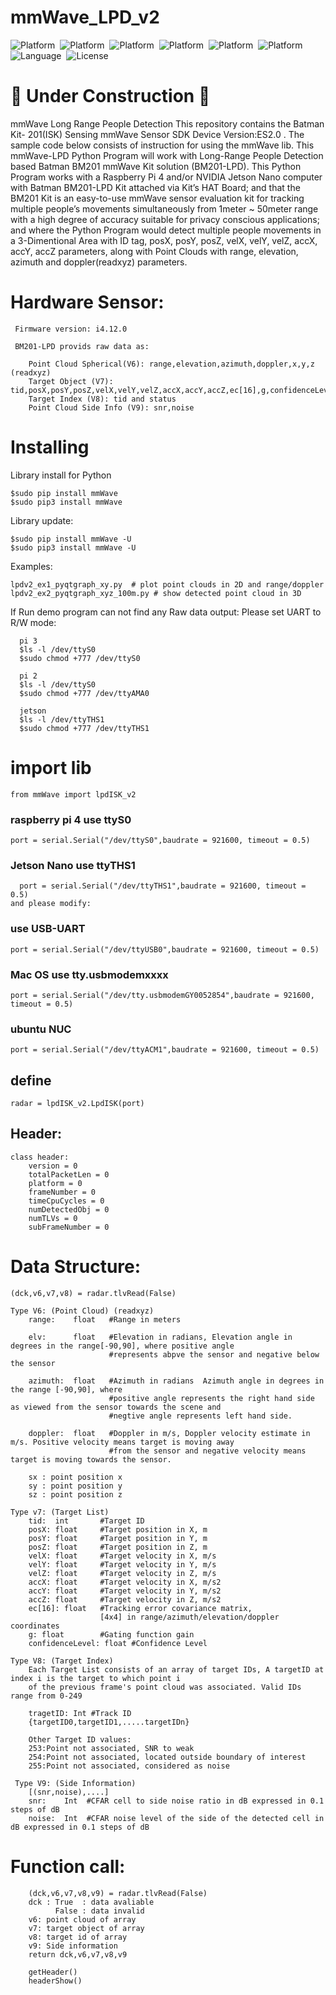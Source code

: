 # mmWave_LPD_v2
![Platform](https://img.shields.io/badge/Raspberry-Pi3-orange.svg)&nbsp;
![Platform](https://img.shields.io/badge/Raspberry-Pi4-orange.svg)&nbsp;
![Platform](https://img.shields.io/badge/ubuntu-NCU-orange.svg)&nbsp;
![Platform](https://img.shields.io/badge/Win-OS-blue)&nbsp;
![Platform](https://img.shields.io/badge/Mac-OS-lightgrey)&nbsp;
![Platform](https://img.shields.io/badge/Jeson-Nano-green.svg)&nbsp;
![Language](https://img.shields.io/badge/python-%3E3.7%20-green.svg)&nbsp;
![License](http://img.shields.io/badge/license-MIT-green.svg?style=flat)

# 🚧  Under Construction 🚧 

mmWave Long Range People Detection
  This repository contains the Batman Kit- 201(ISK) Sensing mmWave Sensor SDK Device Version:ES2.0 . The sample code below consists of instruction for using the mmWave lib. This mmWave-LPD Python Program will work with Long-Range People Detection based Batman BM201 mmWave Kit solution (BM201-LPD). This Python Program works with a Raspberry Pi 4 and/or NVIDIA Jetson Nano computer with Batman BM201-LPD Kit attached via Kit’s HAT Board; and that the BM201 Kit is an easy-to-use mmWave sensor evaluation kit for tracking multiple people’s movements simultaneously from 1meter ~ 50meter range with a high degree of accuracy suitable for privacy conscious applications; and where the Python Program would detect multiple people movements in a 3-Dimentional Area with ID tag, posX, posY, posZ, velX, velY, velZ, accX, accY, accZ parameters, along with Point Clouds with  range, elevation, azimuth and  doppler(readxyz) parameters.

# Hardware Sensor:

     Firmware version: i4.12.0
  
     BM201-LPD provids raw data as:

        Point Cloud Spherical(V6): range,elevation,azimuth,doppler,x,y,z (readxyz)
        Target Object (V7): tid,posX,posY,posZ,velX,velY,velZ,accX,accY,accZ,ec[16],g,confidenceLevel
        Target Index (V8): tid and status
        Point Cloud Side Info (V9): snr,noise
            
   
   
# Installing

Library install for Python

    $sudo pip install mmWave
    $sudo pip3 install mmWave

Library update:

    $sudo pip install mmWave -U
    $sudo pip3 install mmWave -U

Examples:
    
    lpdv2_ex1_pyqtgraph_xy.py  # plot point clouds in 2D and range/doppler 
    lpdv2_ex2_pyqtgraph_xyz_100m.py # show detected point cloud in 3D

If Run demo program can not find any Raw data output:
      Please set UART to R/W mode: 
      
      pi 3
      $ls -l /dev/ttyS0
      $sudo chmod +777 /dev/ttyS0
      
      pi 2 
      $ls -l /dev/ttyS0
      $sudo chmod +777 /dev/ttyAMA0
      
      jetson
      $ls -l /dev/ttyTHS1
      $sudo chmod +777 /dev/ttyTHS1
      
 # import lib

    from mmWave import lpdISK_v2

  ### raspberry pi 4 use ttyS0
    port = serial.Serial("/dev/ttyS0",baudrate = 921600, timeout = 0.5)
 
  ### Jetson Nano use ttyTHS1
      port = serial.Serial("/dev/ttyTHS1",baudrate = 921600, timeout = 0.5)
    and please modify: 
    
  ### use USB-UART
    port = serial.Serial("/dev/ttyUSB0",baudrate = 921600, timeout = 0.5)
 
  ### Mac OS use tty.usbmodemxxxx
    port = serial.Serial("/dev/tty.usbmodemGY0052854",baudrate = 921600, timeout = 0.5)
  
  ### ubuntu NUC
    port = serial.Serial("/dev/ttyACM1",baudrate = 921600, timeout = 0.5)

## define

    radar = lpdISK_v2.LpdISK(port)

## Header:

    class header:
        version = 0
        totalPacketLen = 0
        platform = 0
        frameNumber = 0
        timeCpuCycles = 0
        numDetectedObj = 0
        numTLVs = 0
        subFrameNumber = 0

# Data Structure:    
    (dck,v6,v7,v8) = radar.tlvRead(False)
    
    Type V6: (Point Cloud) (readxyz)
        range:    float   #Range in meters
        
        elv:      float   #Elevation in radians, Elevation angle in degrees in the range[-90,90], where positive angle 
                          #represents abpve the sensor and negative below the sensor
                          
        azimuth:  float   #Azimuth in radians  Azimuth angle in degrees in the range [-90,90], where
                          #positive angle represents the right hand side as viewed from the sensor towards the scene and
                          #negtive angle represents left hand side.
                          
        doppler:  float   #Doppler in m/s, Doppler velocity estimate in m/s. Positive velocity means target is moving away 
                          #from the sensor and negative velocity means target is moving towards the sensor.     
       
        sx : point position x
        sy : point position y
        sz : point position z
        
    Type v7: (Target List)
        tid:  int       #Target ID
        posX: float     #Target position in X, m
        posY: float     #Target position in Y, m
        posZ: float     #Target position in Z, m
        velX: float     #Target velocity in X, m/s
        velY: float     #Target velocity in Y, m/s
        velZ: float     #Target velocity in Z, m/s
        accX: float     #Target velocity in X, m/s2 
        accY: float     #Target velocity in Y, m/s2
        accZ: float     #Target velocity in Z, m/s2
        ec[16]: float   #Tracking error covariance matrix, 
                        [4x4] in range/azimuth/elevation/doppler coordinates
        g: float        #Gating function gain
        confidenceLevel: float #Confidence Level  
    
    Type V8: (Target Index)
        Each Target List consists of an array of target IDs, A targetID at index i is the target to which point i 
        of the previous frame's point cloud was associated. Valid IDs range from 0-249
        
        tragetID: Int #Track ID
        {targetID0,targetID1,.....targetIDn}
        
        Other Target ID values:
        253:Point not associated, SNR to weak
        254:Point not associated, located outside boundary of interest
        255:Point not associated, considered as noise
     
     Type V9: (Side Information)
        [(snr,noise),....]
        snr:    Int  #CFAR cell to side noise ratio in dB expressed in 0.1 steps of dB
        noise:  Int  #CFAR noise level of the side of the detected cell in dB expressed in 0.1 steps of dB 
     
          
        

   
   # Function call: 
        
        (dck,v6,v7,v8,v9) = radar.tlvRead(False)
        dck : True  : data avaliable
              False : data invalid
        v6: point cloud of array
        v7: target object of array
        v8: target id of array
        v9: Side information
        return dck,v6,v7,v8,v9
      
        getHeader()
        headerShow()
        
    
   

